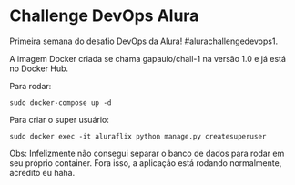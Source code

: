 # Challenge DevOps Alura

Primeira semana do desafio DevOps da Alura! #alurachallengedevops1.

A imagem Docker criada se chama gapaulo/chall-1 na versão 1.0 e já está no Docker Hub.

Para rodar:

    sudo docker-compose up -d

Para criar o super usuário:
  
    sudo docker exec -it aluraflix python manage.py createsuperuser
    

Obs: Infelizmente não consegui separar o banco de dados para rodar em seu próprio container. Fora isso, a aplicação está rodando normalmente, acredito eu haha.
